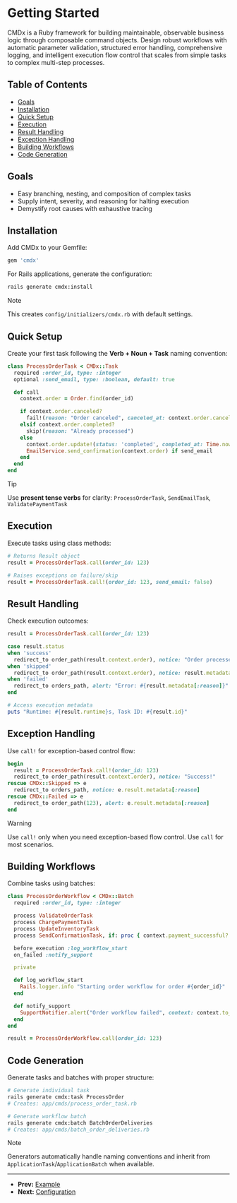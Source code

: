# Getting Started

CMDx is a Ruby framework for building maintainable, observable business logic through composable
command objects. Design robust workflows with automatic parameter validation, structured error
handling, comprehensive logging, and intelligent execution flow control that scales from simple
tasks to complex multi-step processes.

## Table of Contents

- [Goals](#goals)
- [Installation](#installation)
- [Quick Setup](#quick-setup)
- [Execution](#execution)
- [Result Handling](#result-handling)
- [Exception Handling](#exception-handling)
- [Building Workflows](#building-workflows)
- [Code Generation](#code-generation)

## Goals

- Easy branching, nesting, and composition of complex tasks
- Supply intent, severity, and reasoning for halting execution
- Demystify root causes with exhaustive tracing

## Installation

Add CMDx to your Gemfile:

```ruby
gem 'cmdx'
```

For Rails applications, generate the configuration:

```bash
rails generate cmdx:install
```

> [!NOTE]
> This creates `config/initializers/cmdx.rb` with default settings.

## Quick Setup

Create your first task following the **Verb + Noun + Task** naming convention:

```ruby
class ProcessOrderTask < CMDx::Task
  required :order_id, type: :integer
  optional :send_email, type: :boolean, default: true

  def call
    context.order = Order.find(order_id)

    if context.order.canceled?
      fail!(reason: "Order canceled", canceled_at: context.order.canceled_at)
    elsif context.order.completed?
      skip!(reason: "Already processed")
    else
      context.order.update!(status: 'completed', completed_at: Time.now)
      EmailService.send_confirmation(context.order) if send_email
    end
  end
end
```

> [!TIP]
> Use **present tense verbs** for clarity: `ProcessOrderTask`, `SendEmailTask`, `ValidatePaymentTask`

## Execution

Execute tasks using class methods:

```ruby
# Returns Result object
result = ProcessOrderTask.call(order_id: 123)

# Raises exceptions on failure/skip
result = ProcessOrderTask.call!(order_id: 123, send_email: false)
```

## Result Handling

Check execution outcomes:

```ruby
result = ProcessOrderTask.call(order_id: 123)

case result.status
when 'success'
  redirect_to order_path(result.context.order), notice: "Order processed!"
when 'skipped'
  redirect_to order_path(result.context.order), notice: result.metadata[:reason]
when 'failed'
  redirect_to orders_path, alert: "Error: #{result.metadata[:reason]}"
end

# Access execution metadata
puts "Runtime: #{result.runtime}s, Task ID: #{result.id}"
```

## Exception Handling

Use `call!` for exception-based control flow:

```ruby
begin
  result = ProcessOrderTask.call!(order_id: 123)
  redirect_to order_path(result.context.order), notice: "Success!"
rescue CMDx::Skipped => e
  redirect_to orders_path, notice: e.result.metadata[:reason]
rescue CMDx::Failed => e
  redirect_to order_path(123), alert: e.result.metadata[:reason]
end
```

> [!WARNING]
> Use `call!` only when you need exception-based flow control. Use `call` for most scenarios.

## Building Workflows

Combine tasks using batches:

```ruby
class ProcessOrderWorkflow < CMDx::Batch
  required :order_id, type: :integer

  process ValidateOrderTask
  process ChargePaymentTask
  process UpdateInventoryTask
  process SendConfirmationTask, if: proc { context.payment_successful? }

  before_execution :log_workflow_start
  on_failed :notify_support

  private

  def log_workflow_start
    Rails.logger.info "Starting order workflow for order #{order_id}"
  end

  def notify_support
    SupportNotifier.alert("Order workflow failed", context: context.to_h)
  end
end

result = ProcessOrderWorkflow.call(order_id: 123)
```

## Code Generation

Generate tasks and batches with proper structure:

```bash
# Generate individual task
rails generate cmdx:task ProcessOrder
# Creates: app/cmds/process_order_task.rb

# Generate workflow batch
rails generate cmdx:batch BatchOrderDeliveries
# Creates: app/cmds/batch_order_deliveries.rb
```

> [!NOTE]
> Generators automatically handle naming conventions and inherit from `ApplicationTask`/`ApplicationBatch` when available.

---

- **Prev:** [Example](https://github.com/drexed/cmdx/blob/main/docs/example.md)
- **Next:** [Configuration](https://github.com/drexed/cmdx/blob/main/docs/configuration.md)
